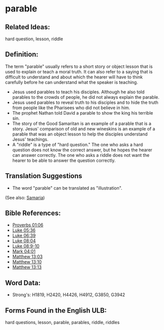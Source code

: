 # parable

## Related Ideas:

hard question, lesson, riddle

## Definition:

The term "parable" usually refers to a short story or object lesson that is used to explain or teach a moral truth. It can also refer to a saying that is difficult to understand and about which the hearer will have to think carefully before he can understand what the speaker is teaching.

* Jesus used parables to teach his disciples. Although he also told parables to the crowds of people, he did not always explain the parable.
* Jesus used parables to reveal truth to his disciples and to hide the truth from people like the Pharisees who did not believe in him.
* The prophet Nathan told David a parable to show the king his terrible sin.
* The story of the Good Samaritan is an example of a parable that is a story. Jesus' comparison of old and new wineskins is an example of a parable that was an object lesson to help the disciples understand Jesus' teachings.
* A "riddle" is a type of "hard question." The one who asks a hard question does not know the correct answer, but he hopes the hearer can answer correctly. The one who asks a riddle does not want the hearer to be able to answer the question correctly.

## Translation Suggestions
* The word "parable" can be translated as "illustration". 

(See also: [Samaria](../names/samaria.md))

## Bible References:

* [Proverbs 01:06](rc://en/tn/help/pro/01/06)
* [Luke 05:36](rc://en/tn/help/luk/05/36)
* [Luke 06:39](rc://en/tn/help/luk/06/39)
* [Luke 08:04](rc://en/tn/help/luk/08/04)
* [Luke 08:9-10](rc://en/tn/help/luk/08/09)
* [Mark 04:01](rc://en/tn/help/mrk/04/01)
* [Matthew 13:03](rc://en/tn/help/mat/13/03)
* [Matthew 13:10](rc://en/tn/help/mat/13/10)
* [Matthew 13:13](rc://en/tn/help/mat/13/13)

## Word Data:

* Strong's: H1819, H2420, H4426, H4912, G3850, G3942

## Forms Found in the English ULB:

hard questions, lesson, parable, parables, riddle, riddles


